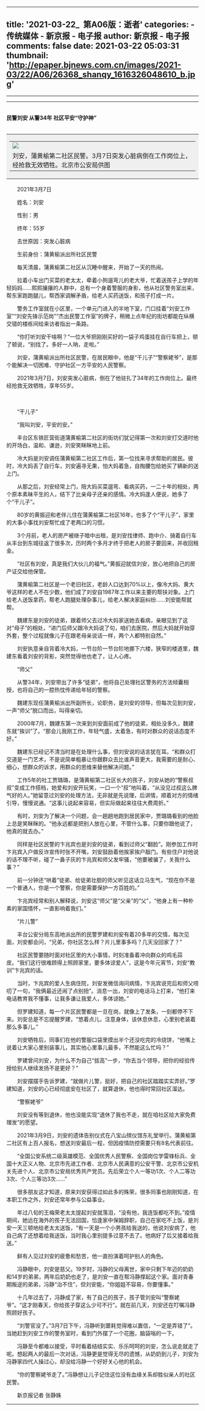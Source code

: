 
---
title: '2021-03-22_
     第A06版：逝者'
categories: 
    - 传统媒体
    - 新京报 - 电子报
author: 新京报 - 电子报
comments: false
date: 2021-03-22 05:03:31
thumbnail: 'http://epaper.bjnews.com.cn/images/2021-03/22/A06/26368_shanqy_1616326048610_b.jpg'
---

<div>   
<hr><hr><br><strong>民警刘安 从警34年 社区平安“守护神”</strong><br><br>
      <table bgcolor="#efefef"><tbody><tr><td><table><tbody><tr><td><img src="http://epaper.bjnews.com.cn/images/2021-03/22/A06/26368_shanqy_1616326048610_b.jpg" referrerpolicy="no-referrer"></td></tr>
    <tr><td>    刘安，蒲黄榆第二社区民警。3月7日突发心脏病倒在工作岗位上，经抢救无效牺牲。北京市公安局供图</td></tr></tbody></table></td></tr></tbody></table>
    <p>　　2021年3月7日</p><p>　　姓名：刘安</p><p>　　性别：男</p><p>　　终年：55岁</p><p>　　去世原因：突发心脏病</p><p>　　生前身份：蒲黄榆派出所社区民警</p><p>　　每天清晨，蒲黄榆第二社区从沉睡中醒来，开始了一天的热闹。</p><p>　　拉着小车出门买菜的老太太，牵着小狗遛弯儿的老大爷，忙着送孩子上学的年轻妈妈……熙熙攘攘的人群中，总有一个身着警服的身影，他从社区警务室出来，帮东家跑跑腿儿，帮西家调解矛盾，给老人买药送饭，和孩子打成一片。</p><p>　　警务工作室就在小区里，一个单元门进入的半地下室，门口挂着“刘安工作室”“刘安先锋示范岗”“杰出民警工作室”的牌子，稍微上点年纪的街坊都能在纵横交错的楼栋间给来访者指出一条路。</p><p>　　“你打听刘安干啥啊？”一位大爷把刚刚买好的一袋子鸡蛋挂在自行车把上，顿了顿说，“别找了。多好一人呐，走啦。”</p><p>　　刘安，蒲黄榆派出所社区民警，在居民眼中，他是“干儿子”“警察姥爷”，是那个能解决一切困难、守护社区一方平安的人民警察。</p><p>　　2021年3月7日，刘安突发心脏病，倒在了他驻扎了34年的工作岗位上。最终经抢救无效牺牲，享年55岁。</p><p>　　</p><p>　　“干儿子”</p><p>　　“我叫刘安，平安的安。”</p><p>　　丰台区东铁匠营街道蒲黄榆第二社区的街坊们犹记得第一次和刘安打交道时他的开场白，温和、谦逊，刘安笑眯眯地上前。</p><p>　　冷大妈是刘安调任蒲黄榆第二社区工作后，第一位找来寻求帮助的居民。彼时，冷大妈丢了自行车，刘安遍寻无果，怕大妈着急，自掏腰包给她买了辆新的送上门。</p><p>　　从那之后，刘安经常上门，陪大妈买菜遛弯、看病买药，一二十年的相处，两个原本素昧平生的人，结下了比亲母子还亲的感情。冷大妈逢人便说，她多了个“干儿子”。</p><p>　　80岁的黄振迎和老伴儿住在蒲黄榆第二社区16年，也多了个“干儿子”，家里的大事小事找刘安帮忙成了老两口的习惯。</p><p>　　3个月前，老人的房产被继子暗中出租，是刘安找律师、跑中介、骑着自行车从丰台到东城往返了很多次，历时两个多月才终于把老人的房子要回来，并收回租金。</p><p>　　“社区有刘安，真是我们大伙儿的福气。”黄振迎就信刘安，放心地把自己的房产证交给他保管。</p><p>　　蒲黄榆第二社区是一个老旧社区，老龄人口达到70%以上，像冷大妈、黄大爷这样的老人不在少数，他们成了刘安自1987年工作以来主要的帮扶对象。上门给老人送饭拿药，帮老人跑腿处理杂事儿，给老人解决家庭纠纷……刘安能帮就帮。</p><p>　　魏建东是刘安的徒弟，跟着师父去过冷大妈家送她去看病，亲眼见到了这对“母子”的相处，“进门后师父跟冷大妈说了句，咱们去医院，然后大妈就开始穿外套，整个过程就像儿子在跟老母亲说话一样，两个人都特别自然。”</p><p>　　刘安执意亲自背着冷大妈，一节台阶一节台阶地挪下六楼，狭窄的楼道里，魏建东看着刘安的背影，突然觉得他也老了，让人心疼。</p><p>　　“师父”</p><p>　　从警34年，刘安带出了许多“徒弟”，他将自己处理社区警务的方法倾囊相授，也将自己的一腔热忱传递给年轻的警察。</p><p>　　魏建东现任蒲黄榆派出所副所长，论职务，是刘安的领导，但每次见到刘安，一声“师父”脱口而出，叫得亲切。</p><p>　　2000年7月，魏建东第一次来到刘安面前成了他的徒弟，相处没多久，魏建东就“挨训”了。“那会儿我刚工作，年轻气盛，太着急，有时对群众的说话态度不好。”</p><p>　　魏建东已经记不清当时是在处理什么事，但刘安说的话言犹在耳。“和群众打交道是一门艺术，不是说简单粗暴让你跟群众去比谁声音更大，我需要的是耐心、细心，想群众的诉求，用群众的思维来替他解决问题。”</p><p>　　工作5年的社工贾璐璐，是蒲黄榆第二社区长大的孩子，刘安从她的“警察叔叔”变成工作搭档，她爱和刘安开玩笑，一口一个“叔”地叫着，“从没见过叔这么脾气好的人。”她留意过刘安的处理方法，无非就是先说理，后讲情，顺着对方的情绪引导，慢慢说通。“这事儿说起来容易，但实际做起来往往大费周折。”</p><p>　　有时，刘安为了解决一个问题，会一趟趟地跑到居民家中，贾璐璐看到的他脸上总是笑眯眯的。“他永远都是把别人放在心里，不管什么事，只要你跟他说了，他真的就去办。”</p><p>　　同样是社区民警的卞兆宾也是刘安的徒弟，看到过师父“翻脸”。刚参加工作时卞兆宾入户做反诈宣传时张不开嘴，刘安鼓励着他挨家挨户敲门。有些住户对他说的话不理不听，碰了一鼻子灰的卞兆宾和师父发牢骚，“他要被骗了，关我什么事？”</p><p>　　前一分钟还“哄着”徒弟、给徒弟壮胆的师父听见这话立马生气，“现在你不是一个普通人，你是一个警察，你是需要保护一方百姓的。”</p><p>　　卞兆宾经常和别人解释说，刘安这“师父”是“父亲”的“父”，“他身上有一种朴素的家国情怀，一直影响着我们。”</p><p>　　“片儿警”</p><p>　　丰台公安分局东高地派出所的民警罗建和刘安有着20多年的交情，每次见面，刘安都会问，“兄弟，你社区怎么样？片儿里事多吗？几天没回家了？”</p><p>　　社区民警要随时面对社区里的大小事情，时刻准备着冲向群众的鸡毛蒜皮。“我们这行很难顾得上照顾家里，要多体谅爱人”，这是今年元宵节，刘安“教训”卞兆宾的话。</p><p>　　当时，卞兆宾的爱人生病住院，刘安发微信询问病情，卞兆宾说完后和师父唠叨了一句，“我俩最近还闹了点别扭”。消息一出，刘安的电话马上打来，“他打来电话教育我不懂事，让我多谦让我爱人，多体谅她。”</p><p>　　但罗建知道，每一个片区民警都是一旦在岗，就像上了发条，一刻都停不下来。刘安总是不忘提醒罗建，“悠着点儿，注意身体，该休息休息，心里别老装着那么多事儿。”</p><p>　　刘安牺牲后，同事们在他的警服口袋里摸出半个还没吃完的冷烧饼，“他嘴上说着让大家心里别装事儿，其实他心里事儿最多，不然能这么忙吗？”</p><p>　　罗建曾问刘安，为什么不为自己“拔高”一步，“你去当个领导，把你的经验传授给别人继续发扬不是更好？”</p><p>　　刘安摆摆手告诉罗建，“就做片儿警，挺好，把自己的社区踏踏实实弄好。”罗建知道，刘安的心已经彻底安在社区了，就算退休，他也得时常回社区溜达。</p><p>　　“警察姥爷”</p><p>　　刘安没有等到退休，他也没能实现“退休了我也不走，就在咱社区给大家免费理发”的愿望。</p><p>　　2021年3月9日，刘安的遗体告别仪式在八宝山殡仪馆东礼堂举行。蒲黄榆第二社区有上百人报名，想送刘安最后一程，但因疫情防控需要只有8名代表前往。</p><p>　　“全国公安系统二级英雄模范、全国优秀人民警察、全国岗位学雷锋标兵、全国十大正义人物、北京市先进工作者、北京市人民满意的公安干警、北京市公安机关先进个人、北京市公安局优秀共产党员。先后荣立个人一等功1次、个人二等功3次、个人三等功3次……”</p><p>　　很多朋友这才知道，原来刘安获得过如此多的殊荣，很多同事也刚刚知道，在本职工作之外，刘安还常年参与公益事业。</p><p>　　年过八旬的王梅荣老太太提起刘安就落泪，“没有他，我连饭都吃不到。”疫情期间，她远在海外的孩子无法回国，恰逢家中保姆辞职，自己在家吃不上饭，是刘安一天三顿地给老太太送饭，“有一天是一个小男孩给我送的，他说刘安病了，他自己病了还想着给我送饭，当时我心里别提多过意不去了。他病好了后又接着给我送。”</p><p>　　鲜有人见过刘安的疲惫和愁苦，他一直扮演着呵护别人的角色。</p><p>　　冯静眼中，刘安是慈父。19岁时，冯静的父母离世，家中只剩下年迈的奶奶和14岁的弟弟，两年后奶奶也走了，是刘安一直在帮冯静撑起这个家。面对青春期叛逆的弟弟，冯静“治不住”，但刘安能，“你姐姐不容易，你要懂事。”</p><p>　　十几年过去了，冯静成了家，有了自己的孩子，孩子管刘安叫“警察姥爷”。“这才刚春天，你给孩子穿这么少可不行”。就在前几天，刘安还在叮嘱冯静照顾好孩子。</p><p>　　“刘警官没了。”3月7日下午，冯静听到噩耗觉得难以置信，“一定是弄错了”。当她赶到刘安工作的警务室时，看到门外摆了一个花圈，脑袋嗡的一下。</p><p>　　冯静至今都难以接受，平时看着结结实实、乐乐呵呵的刘安，怎么说走就走了呢。想起两人的最后一次对话，冯静更是觉得无尽的遗憾，从奶奶到儿子，刘安为冯静家四代人操过心，却没给冯静一个好好关心他的机会。</p><p>　　“你的警察姥爷走了。”冯静想让儿子记住这位没有血缘关系却胜似亲人的社区民警。</p><p>　　新京报记者 张静姝</p><hr><br><br>  
</div>
            